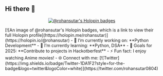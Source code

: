 ## Hi there 👋
<p align="center">
  <a href="https://holopin.io/@rohansutar">
    <img src="https://holopin.me/rohansutar" alt="@rohansutar's Holopin badges" />
  </a>
</p>
[![An image of @rohansutar's Holopin badges, which is a link to view their full Holopin profile](https://holopin.me/rohansutar)](https://holopin.io/@rohansutar)
- 🔭 I’m currently working on: **Python Development**
- 🌱 I’m currently learning: **Python, DSA**
- 🎯 Goals for 2025: **Contribute to projects in Hackotberfest**
- ⚡ Fun fact: I enjoy watching Anime movies!
- 🌐 Connect with me:
  [![Twitter](https://img.shields.io/badge/Twitter-1DA1F2?style=for-the-badge&logo=twitter&logoColor=white)](https://twitter.com/rohansutar0804)

